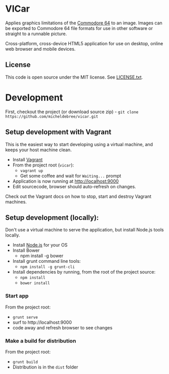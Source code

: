 # VICar

Applies graphics limitations of the [Commodore 64](https://en.wikipedia.org/wiki/Commodore_64) to an image. Images can be exported to Commodore 64 file formats for use in other software or straight to a runnable picture.

Cross-platform, cross-device HTML5 application for use on desktop, online web browser and mobile devices.

## License

This code is open source under the MIT license. See [LICENSE.txt](LICENSE.txt).


# Development

First, checkout the project (or download source zip)
    - `git clone https://github.com/micheldebree/vicar.git`

## Setup development with Vagrant

This is the easiest way to start developing using a virtual machine, and keeps your host machine
clean.

- Install [Vagrant](https://www.vagrantup.com)
- From the project root (`vicar`):
    - `vagrant up`
    - Get some coffee and wait for `Waiting...` prompt
- Application is now running at [http://localhost:9000](http://localhost:9000)
- Edit sourcecode, browser should auto-refresh on changes.

Check out the Vagrant docs on how to stop, start and destroy Vagrant machines.

## Setup development (locally):

Don't use a virtual machine to serve the application, but install Node.js tools locally.

- Install [Node.js](http://nodejs.org/) for your OS
- Install Bower 
    - npm install -g bower
- Install grunt command line tools:
    - `npm install -g grunt-cli`
- Install dependencies by running, from the root of the project source:
    - `npm install`
    - `bower install`

### Start app

From the project root:

- `grunt serve`
- surf to http://localhost:9000
- code away and refresh browser to see changes

### Make a build for distribution

From the project root:

- `grunt build`
- Distribution is in the `dist` folder
